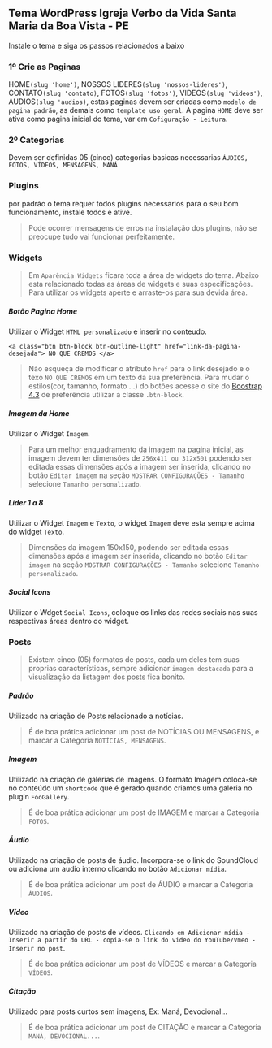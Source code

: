 ## Tema WordPress Igreja Verbo da Vida Santa Maria da Boa Vista - PE  
 Instale o tema e siga os passos relacionados a baixo

### 1º Crie as Paginas
HOME`(slug 'home')`, NOSSOS LIDERES`(slug 'nossos-lideres')`, CONTATO`(slug 'contato)`, FOTOS`(slug 'fotos')`, VIDEOS`(slug 'videos')`, AUDIOS`(slug 'audios)`, estas paginas devem ser criadas como `modelo de pagina padrão`, as demais como `template uso geral`. A pagina  `HOME` deve ser ativa como pagina inicial do tema, var em `Cofiguração - Leitura`.
  
### 2º Categorias  
Devem ser definidas 05 (cinco) categorias basicas necessarias
`ÁUDIOS, FOTOS, VÍDEOS, MENSAGENS, MANÁ`
  
### Plugins
por padrão o tema requer todos plugins necessarios para o seu bom funcionamento, instale todos e ative.  
>Pode ocorrer mensagens de erros na instalação dos plugins, não se preocupe tudo vai funcionar perfeitamente.
  
### Widgets
>Em `Aparência Widgets` ficara toda a área de widgets do tema. Abaixo esta relacionado todas as áreas de widgets e suas especificações.
>Para utilizar os widgets aperte e arraste-os para sua devida área.  

##### Botão Pagina Home  
Utilizar o Widget `HTML personalizado` e inserir no conteudo.  

 `<a class="btn btn-block btn-outline-light" href="link-da-pagina-desejada"> NO QUE CREMOS </a>`

>Não esqueça de modificar o atributo `href` para o link desejado e o texo `NO QUE CREMOS` em um texto da sua preferência.
>Para mudar o estilos(cor, tamanho, formato ...) do botões acesse o site do [Boostrap 4.3](https://getbootstrap.com/docs/4.3/components/buttons/)
   de preferência utilizar a classe `.btn-block`.  

##### Imagem da Home  
Utilizar o Widget `Imagem`.  
>Para um melhor enquadramento da imagem na pagina inicial, as imagem devem ter dimensões de `256x411 ou 312x501` podendo ser editada essas dimensões após a imagem ser inserida, clicando no botão `Editar imagem` na seção `MOSTRAR CONFIGURAÇÕES - Tamanho` selecione `Tamanho personalizado`.  

##### Lider 1 a 8  
Utilizar o Widget `Imagem` e `Texto`, o widget `Imagem` deve esta sempre acima do widget `Texto`.  

>Dimensões da imagem 150x150, podendo ser editada essas dimensões após a imagem ser inserida, clicando no botão `Editar imagem` na seção `MOSTRAR CONFIGURAÇÕES - Tamanho` selecione `Tamanho personalizado`.

##### Social Icons  
Utilizar o Wdget `Social Icons`, coloque os links das redes sociais nas suas respectivas áreas dentro do widget.  

### Posts  
>Existem cinco (05) formatos de posts, cada um deles tem suas proprias características, sempre adicionar `imagem destacada` para a visualização da listagem dos posts fica bonito.

##### Padrão  
Utilizado na criação de Posts relacionado a notícias.    
>É de boa prática adicionar um post de NOTÍCIAS OU MENSAGENS, e marcar a Categoria `NOTÍCIAS, MENSAGENS`.  

##### Imagem  
Utilizado na criação de galerias de imagens. O formato Imagem coloca-se no conteúdo um `shortcode` que é gerado quando criamos uma galeria no plugin `FooGallery`.  
>É de boa prática adicionar um post de IMAGEM e marcar a Categoria `FOTOS`.  

##### Áudio  
Utilizado na criação de posts de áudio. Incorpora-se o link do SoundCloud ou adiciona um audio interno clicando no botão `Adicionar mídia`.  
>É de boa prática adicionar um post de ÁUDIO e marcar a Categoria `ÁUDIOS`.  

##### Vídeo  
Utilizado na criação de posts de vídeos. `Clicando em Adicionar mídia - Inserir a partir do URL - copia-se o link do video do YouTube/Vmeo - Inserir no post`.  
>É de boa prática adicionar um post de VÍDEOS e marcar a Categoria `VÍDEOS`.  

##### Citação  
Utilizado para posts curtos sem imagens, Ex: Maná, Devocional...  
>É de boa prática adicionar um post de CITAÇÃO e marcar a Categoria `MANÁ, DEVOCIONAL...`.  


